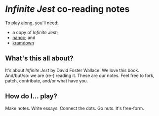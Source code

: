 *Infinite Jest* co-reading notes
================================

To play along, you'll need:

* a copy of *Infinite Jest*;
* [nanoc](https://nanoc.ws/); and
* [kramdown](https://kramdown.gettalong.org/)


What's this all about?
----------------------

It's about *Infinite Jest* by David Foster Wallace. We love this book. And/but/so: we are (re-) reading it. These are our notes. Feel free to fork, patch, contribute, and/or what have you.

How do I... play?
-----------------

Make notes. Write essays. Connect the dots. Go nuts. It's free-form.
